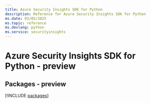 ```yaml
---
title: Azure Security Insights SDK for Python
description: Reference for Azure Security Insights SDK for Python
ms.date: 03/05/2025
ms.topic: reference
ms.devlang: python
ms.service: securityinsights
---
```

# Azure Security Insights SDK for Python - preview
## Packages - preview
[!INCLUDE [packages](security-insights-index.md)]